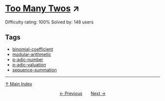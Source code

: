 # [Too Many Twos](https://projecteuler.net/problem=792) ↗️

Difficulty rating: 100%
Solved by: 148 users
## Tags

- [binomial-coefficient](../tags/binomial-coefficient.md)
- [modular-arithmetic](../tags/modular-arithmetic.md)
- [p-adic-number](../tags/p-adic-number.md)
- [p-adic-valuation](../tags/p-adic-valuation.md)
- [sequence-summation](../tags/sequence-summation.md)



---

[↑ Main Index](../README.md)


<div align=center><a href='791.md'>← Previous</a> &nbsp;&nbsp; &nbsp;&nbsp;  <a href='793.md'>Next →</a></div>
